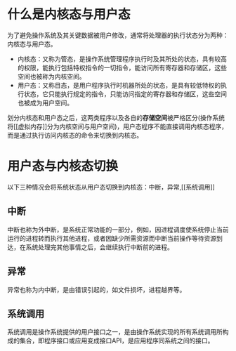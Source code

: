# 什么是内核态与用户态
为了避免操作系统及其关键数据被用户修改，通常将处理器的执行状态分为两种：内核态与用户态。
- 内核态：又称为管态，是操作系统管理程序执行时及其所处的状态，具有较高的权限，能执行包括特权指令的一切指令，能访问所有寄存器和存储区，这些空间也被称为内核空间。
- 用户态：又称目态，是用户程序执行时机器所处的状态，是具有较低特权的执行状态，它只能执行规定的指令，只能访问指定的寄存器和存储区，这些空间也被成为用户空间。

划分内核态和用户态之后，这两类程序以及各自的**存储空间**被严格区分(操作系统将[[虚拟内存]]分为内核空间与用户空间)，用户态程序不能直接调用内核态程序，而是通过执行访问内核态的命令来切换到内核态。

# 用户态与内核态切换
以下三种情况会将系统状态从用户态切换到内核态：中断，异常,[[系统调用]]
## 中断
中断也称为外中断，是系统正常功能的一部分，例如，因进程调度使系统停止当前运行的进程转而执行其他进程，或者因缺少所需资源而中断当前操作等待资源到达，在系统处理完其他事情之后，会继续执行中断前的进程。
## 异常
异常也称为内中断，是由错误引起的，如文件损坏，进程越界等。
## 系统调用
系统调用是操作系统提供的用户接口之一，是由操作系统实现的所有系统调用所构成的集合，即程序接口或应用变成接口API，是应用程序同系统之间的接口。